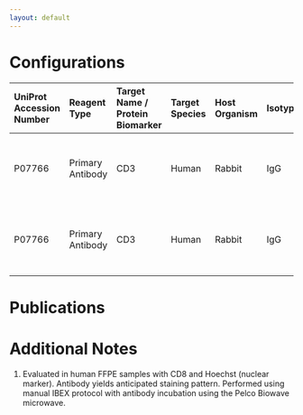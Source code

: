```yaml
---
layout: default
---
```


# Configurations

| UniProt Accession Number   | Reagent Type     | Target Name / Protein Biomarker   | Target Species   | Host Organism   | Isotype   | Clonality   | Vendor   | Catalog Number   | Conjugate   | RRID      | Availability   | Method        | Tissue Preservation   | Target Tissue   | Tissue State    | Detergent         | Antigen Retrieval Conditions                                  | Dye Inactivation Conditions   | Recommend   | Agree               | Disagree   | Contributor         | Notes       |
|:---------------------------|:-----------------|:----------------------------------|:-----------------|:----------------|:----------|:------------|:---------|:-----------------|:------------|:----------|:---------------|:--------------|:----------------------|:----------------|:----------------|:------------------|:--------------------------------------------------------------|:------------------------------|:------------|:--------------------|:-----------|:--------------------|:------------|
| P07766                     | Primary Antibody | CD3                               | Human            | Rabbit          | IgG       | EP4426      | Abcam    | ab208514         | AF555       | AB_443425 | Stock          | IBEX2D Manual | FFPE                  | Cervix          | Cervical Cancer | 0.3% Triton-X-100 | pH 6 for 40 minutes at 95C (AR6 Akoya Biosciences AR600250ML) | 1 mg/ml LiBH4 15 minutes      | Yes         | [0000-0002-7586-9996](https://orcid.org/0000-0002-7586-9996) | NA         | [0000-0002-7586-9996](https://orcid.org/0000-0002-7586-9996) | [1](#notes) |
| P07766                     | Primary Antibody | CD3                               | Human            | Rabbit          | IgG       | EP4426      | Abcam    | ab208514         | AF555       | AB_443425 | Stock          | IBEX2D Manual | FFPE                  | Skin            | NA              | 0.3% Triton-X-100 | pH 6 for 40 minutes at 95C (AR6 Akoya Biosciences AR600250ML) | 1 mg/ml LiBH4 15 minutes      | Yes         | [0000-0002-7586-9996](https://orcid.org/0000-0002-7586-9996) | NA         | [0000-0002-7586-9996](https://orcid.org/0000-0002-7586-9996) | [1](#notes) |

# Publications



# Additional Notes

<a name="notes"></a>
1. Evaluated in human FFPE samples with CD8 and Hoechst (nuclear marker). Antibody yields anticipated staining pattern. Performed using manual IBEX protocol with antibody incubation using the Pelco Biowave microwave.
